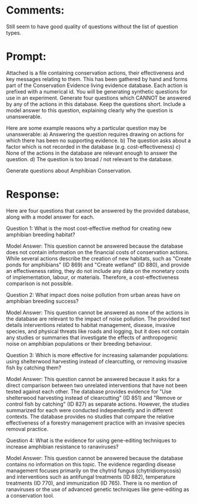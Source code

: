 # Comments: #
Still seem to have good quality of questions without the list of question types.

# Prompt: #
Attached is a file containing conservation actions, their effectiveness and key messages relating to them. This has been gathered by hand and forms part of the Conservation Evidence living evidence database. Each action is prefixed with a numerical id.
You will be generating synthetic questions for use in an experiment. Generate four questions which CANNOT be answered by any of the actions in this database. Keep the questions short. Include a model answer to this question, explaining clearly why the question is unanswerable.

Here are some example reasons why a particular question may be unanswerable:
a) Answering the question requires drawing on actions for which there has been no supporting evidence.
b) The question asks about a factor which is not recorded in the database (e.g. cost-effectiveness)
c) None of the actions in the database are relevant enough to answer the question.
d) The question is too broad / not relevant to the database.

Generate questions about Amphibian Conservation.


# Response: #
Here are four questions that cannot be answered by the provided database, along with a model answer for each.

Question 1:
What is the most cost-effective method for creating new amphibian breeding habitat?

Model Answer:
This question cannot be answered because the database does not contain information on the financial costs of conservation actions. While several actions describe the creation of new habitats, such as "Create ponds for amphibians" (ID 869) and "Create wetland" (ID 880), and provide an effectiveness rating, they do not include any data on the monetary costs of implementation, labour, or materials. Therefore, a cost-effectiveness comparison is not possible.

Question 2:
What impact does noise pollution from urban areas have on amphibian breeding success?

Model Answer:
This question cannot be answered as none of the actions in the database are relevant to the impact of noise pollution. The provided text details interventions related to habitat management, disease, invasive species, and physical threats like roads and logging, but it does not contain any studies or summaries that investigate the effects of anthropogenic noise on amphibian populations or their breeding behaviour.

Question 3:
Which is more effective for increasing salamander populations: using shelterwood harvesting instead of clearcutting, or removing invasive fish by catching them?

Model Answer:
This question cannot be answered because it asks for a direct comparison between two unrelated interventions that have not been tested against each other. The database provides evidence for "Use shelterwood harvesting instead of clearcutting" (ID 851) and "Remove or control fish by catching" (ID 827) as separate actions. However, the studies summarized for each were conducted independently and in different contexts. The database provides no studies that compare the relative effectiveness of a forestry management practice with an invasive species removal practice.

Question 4:
What is the evidence for using gene-editing techniques to increase amphibian resistance to ranaviruses?

Model Answer:
This question cannot be answered because the database contains no information on this topic. The evidence regarding disease management focuses primarily on the chytrid fungus (chytridiomycosis) and interventions such as antifungal treatments (ID 882), temperature treatments (ID 770), and immunization (ID 765). There is no mention of ranaviruses or the use of advanced genetic techniques like gene-editing as a conservation tool.